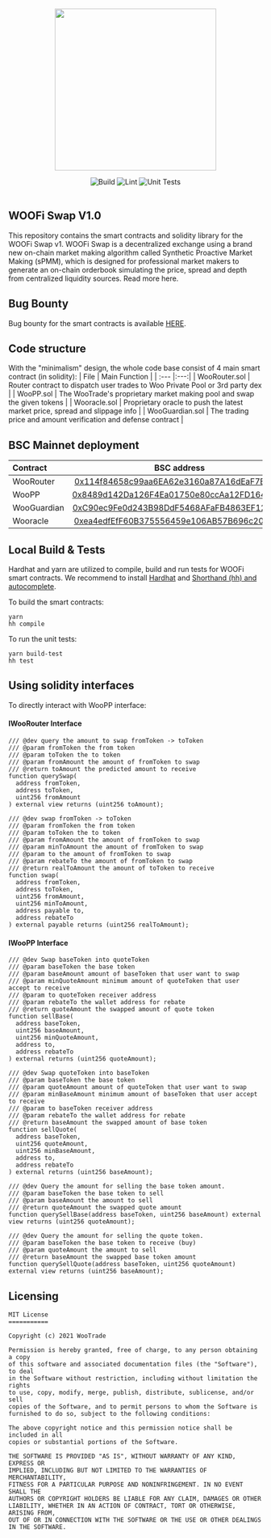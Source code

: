 <br>
<p align="center"><img src="http://woofi.iamkun.com/_nuxt/img/8993400.png" width="320" /></p>
<div align="center">
  <a href="https://github.com/woonetwork/woofi_swap_smart_contracts/actions/workflows/build.yml" style="text-decoration:none;">
    <img src="https://github.com/woonetwork/woofi_swap_smart_contracts/actions/workflows/build.yml/badge.svg" alt='Build' />
  </a>
  <a href='https://github.com/woonetwork/woofi_swap_smart_contracts/actions/workflows/lint.yml' style="text-decoration:none;">
    <img src='https://github.com/woonetwork/woofi_swap_smart_contracts/actions/workflows/lint.yml/badge.svg' alt='Lint' />
  </a>
  <a href='https://github.com/woonetwork/woofi_swap_smart_contracts/actions/workflows/unit_tests.yml' style="text-decoration:none;">
    <img src='https://github.com/woonetwork/woofi_swap_smart_contracts/actions/workflows/unit_tests.yml/badge.svg' alt='Unit Tests' />
  </a>
</div>
<br>

## WOOFi Swap V1.0

This repository contains the smart contracts and solidity library for the WOOFi Swap v1. WOOFi Swap is a decentralized exchange using a brand new on-chain market making algorithm called Synthetic Proactive Market Making (sPMM), which is designed for professional market makers to generate an on-chain orderbook simulating the price, spread and depth from centralized liquidity sources. Read more here.

## Bug Bounty

Bug bounty for the smart contracts is available [HERE](https://learn.woo.org/woofi/woofi-swap/bug-bounty).

## Code structure

With the "minimalism" design, the whole code base consist of 4 main smart contract (in solidity):
| File | Main Function |
| :--- |:---:|
| WooRouter.sol | Router contract to dispatch user trades to Woo Private Pool or 3rd party dex |
| WooPP.sol | The WooTrade's proprietary market making pool and swap the given tokens |
| Wooracle.sol | Proprietary oracle to push the latest market price, spread and slippage info |
| WooGuardian.sol | The trading price and amount verification and defense contract |

## BSC Mainnet deployment

| Contract    |                                                     BSC address                                                      |
| :---------- | :------------------------------------------------------------------------------------------------------------------: |
| WooRouter   | [0x114f84658c99aa6EA62e3160a87A16dEaF7EFe83](https://bscscan.com/address/0x114f84658c99aa6ea62e3160a87a16deaf7efe83) |
| WooPP       | [0x8489d142Da126F4Ea01750e80ccAa12FD1642988](https://bscscan.com/address/0x8489d142Da126F4Ea01750e80ccAa12FD1642988) |
| WooGuardian | [0xC90ec9Fe0d243B98DdF5468AFaFB4863EF12002F](https://bscscan.com/address/0xC90ec9Fe0d243B98DdF5468AFaFB4863EF12002F) |
| Wooracle    | [0xea4edfEfF60B375556459e106AB57B696c202A29](https://bscscan.com/address/0xea4edfEfF60B375556459e106AB57B696c202A29) |

## Local Build & Tests

Hardhat and yarn are utilized to compile, build and run tests for WOOFi smart contracts. We recommend to install [Hardhat](https://hardhat.org/) and [Shorthand (hh) and autocomplete](https://hardhat.org/guides/shorthand.html).

To build the smart contracts:

```
yarn
hh compile
```

To run the unit tests:

```
yarn build-test
hh test
```

## Using solidity interfaces

To directly interact with WooPP interface:

#### IWooRouter Interface

```solidity
/// @dev query the amount to swap fromToken -> toToken
/// @param fromToken the from token
/// @param toToken the to token
/// @param fromAmount the amount of fromToken to swap
/// @return toAmount the predicted amount to receive
function querySwap(
  address fromToken,
  address toToken,
  uint256 fromAmount
) external view returns (uint256 toAmount);

/// @dev swap fromToken -> toToken
/// @param fromToken the from token
/// @param toToken the to token
/// @param fromAmount the amount of fromToken to swap
/// @param minToAmount the amount of fromToken to swap
/// @param to the amount of fromToken to swap
/// @param rebateTo the amount of fromToken to swap
/// @return realToAmount the amount of toToken to receive
function swap(
  address fromToken,
  address toToken,
  uint256 fromAmount,
  uint256 minToAmount,
  address payable to,
  address rebateTo
) external payable returns (uint256 realToAmount);

```

#### IWooPP Interface

```solidity
/// @dev Swap baseToken into quoteToken
/// @param baseToken the base token
/// @param baseAmount amount of baseToken that user want to swap
/// @param minQuoteAmount minimum amount of quoteToken that user accept to receive
/// @param to quoteToken receiver address
/// @param rebateTo the wallet address for rebate
/// @return quoteAmount the swapped amount of quote token
function sellBase(
  address baseToken,
  uint256 baseAmount,
  uint256 minQuoteAmount,
  address to,
  address rebateTo
) external returns (uint256 quoteAmount);

/// @dev Swap quoteToken into baseToken
/// @param baseToken the base token
/// @param quoteAmount amount of quoteToken that user want to swap
/// @param minBaseAmount minimum amount of baseToken that user accept to receive
/// @param to baseToken receiver address
/// @param rebateTo the wallet address for rebate
/// @return baseAmount the swapped amount of base token
function sellQuote(
  address baseToken,
  uint256 quoteAmount,
  uint256 minBaseAmount,
  address to,
  address rebateTo
) external returns (uint256 baseAmount);

/// @dev Query the amount for selling the base token amount.
/// @param baseToken the base token to sell
/// @param baseAmount the amount to sell
/// @return quoteAmount the swapped quote amount
function querySellBase(address baseToken, uint256 baseAmount) external view returns (uint256 quoteAmount);

/// @dev Query the amount for selling the quote token.
/// @param baseToken the base token to receive (buy)
/// @param quoteAmount the amount to sell
/// @return baseAmount the swapped base token amount
function querySellQuote(address baseToken, uint256 quoteAmount) external view returns (uint256 baseAmount);

```

## Licensing

```
MIT License
===========

Copyright (c) 2021 WooTrade

Permission is hereby granted, free of charge, to any person obtaining a copy
of this software and associated documentation files (the "Software"), to deal
in the Software without restriction, including without limitation the rights
to use, copy, modify, merge, publish, distribute, sublicense, and/or sell
copies of the Software, and to permit persons to whom the Software is
furnished to do so, subject to the following conditions:

The above copyright notice and this permission notice shall be included in all
copies or substantial portions of the Software.

THE SOFTWARE IS PROVIDED "AS IS", WITHOUT WARRANTY OF ANY KIND, EXPRESS OR
IMPLIED, INCLUDING BUT NOT LIMITED TO THE WARRANTIES OF MERCHANTABILITY,
FITNESS FOR A PARTICULAR PURPOSE AND NONINFRINGEMENT. IN NO EVENT SHALL THE
AUTHORS OR COPYRIGHT HOLDERS BE LIABLE FOR ANY CLAIM, DAMAGES OR OTHER
LIABILITY, WHETHER IN AN ACTION OF CONTRACT, TORT OR OTHERWISE, ARISING FROM,
OUT OF OR IN CONNECTION WITH THE SOFTWARE OR THE USE OR OTHER DEALINGS IN THE SOFTWARE.
```

